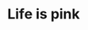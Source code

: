 ---
title: Life is pink
description: You don't have to remove your pink glasses, just because gray people tell you to do so. They're yours, and they make your life brighter. Be the magic. 
category: NSFW
price: 75
images: 
    - /assets/img/available/pink.jpg
---